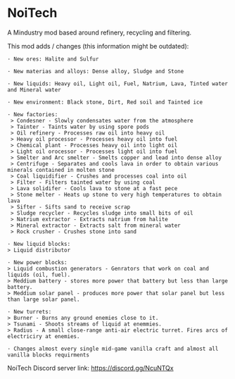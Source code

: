 # NoiTech
A Mindustry mod based around refinery, recycling and filtering.

This mod adds / changes (this information might be outdated):

	· New ores: Halite and Sulfur

	· New materias and alloys: Dense alloy, Sludge and Stone

	· New liquids: Heavy oil, Light oil, Fuel, Natrium, Lava, Tinted water and Mineral water

	· New environment: Black stone, Dirt, Red soil and Tainted ice

	· New factories:
	 > Condesner - Slowly condensates water from the atmosphere
	 > Tainter - Taints water by using spore pods
	 > Oil refinery - Processes raw oil into heavy oil
	 > Heavy oil processor - Processes heavy oil into fuel
	 > Chemical plant - Processes heavy oil into light oil
	 > Light oil orocessor - Processes light oil into fuel
	 > Smelter and Arc smelter - Smelts copper and lead into dense alloy
	 > Centrifuge - Separates and cools lava in order to obtain various minerals contained in molten stone
	 > Coal liquidifier - Crushes and processes coal into oil
	 > Filter - Filters tainted water by using coal
	 > Lava solidifer - Cools lava to stone at a fast pece
	 > Stone melter - Heats up stone to very high temperatures to obtain lava
	 > Sifter - Sifts sand to receive scrap
	 > Sludge recycler - Recycles sludge into small bits of oil
	 > Natrium extractor - Extracts natrium from halite
	 > Mineral extractor - Extracts salt from mineral water
	 > Rock crusher - Crushes stone into sand

	· New liquid blocks: 
	> Liquid distributor

	· New power blocks: 
	> Liquid combustion generators - Genrators that work on coal and liquids (oil, fuel).
	> Meddium battery - stores more power that battery but less than large battery.
	> Meddium solar panel - produces more power that solar panel but less than large solar panel.

	· New turrets:
	> Burner - Burns any ground enemies close to it.
	> Tsunami - Shoots streams of liquid at enemmies.
	> Radius - A small close-range anti-air electric turret. Fires arcs of electriciry at enemies.
	
	· Changes almost every single mid-game vanilla craft and almost all vanilla blocks requirments

NoiTech Discord server link: https://discord.gg/NcuNTQx
